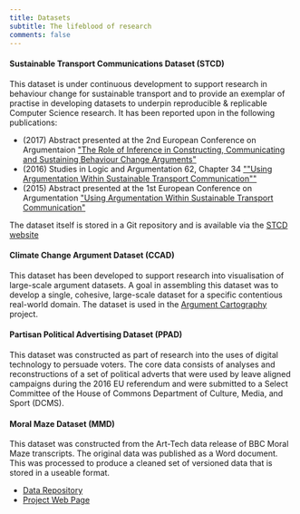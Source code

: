 ```yaml
---
title: Datasets
subtitle: The lifeblood of research
comments: false
---
```


#### Sustainable Transport Communications Dataset (STCD)
<a id="stcd" style="visibility: hidden"></a>

This dataset is under continuous development to support research in behaviour change for sustainable transport and to provide an exemplar of practise in developing datasets to underpin reproducible & replicable Computer Science research. It has been reported upon in the following publications:

* (2017) Abstract presented at the 2nd European Conference on Argumentaion ["The Role of Inference in Constructing, Communicating and Sustaining Behaviour Change Arguments"](https://www.simonwells.org/publications//#pangbourne_2017_eca)
* (2016) Studies in Logic and Argumentation 62, Chapter 34 [""Using Argumentation Within Sustainable Transport Communication""](https://www.simonwells.org/publications/#wells_2016_sustainable)
* (2015) Abstract presented at the 1st European Conference on Argumentation ["Using Argumentation Within Sustainable Transport Communication"](https://www.simonwells.org/publications/#wells_2015_sustainable)

The dataset itself is stored in a Git repository and is available via the [STCD website](https://github.com/ARG-ENU/STCD)

#### Climate Change Argument Dataset (CCAD)
<a id="ccad" style="visibility: hidden"></a>

This dataset has been developed to support research into visualisation of large-scale argument datasets. A goal in assembling this dataset was to develop a single, cohesive, large-scale dataset for a specific contentious real-world domain. The dataset is used in the [Argument Cartography](/projects/argument-cartography/) project. 

#### Partisan Political Advertising Dataset (PPAD)
<a id="ppad" style="visibility: hidden"></a>

This dataset was constructed as part of research into the uses of digital technology to persuade voters. The core data consists of analyses and reconstructions of a set of political adverts that were used by leave aligned campaigns during the 2016 EU referendum and were submitted to a Select Committee of the  House of Commons Department of Culture, Media, and Sport (DCMS).

#### Moral Maze Dataset (MMD)
<a id="mmd" style="visibility: hidden"></a>

This dataset was constructed from the Art-Tech data release of BBC Moral Maze transcripts. The original data was published as a Word document. This was processed to produce a cleaned set of versioned data that is stored in a useable format.

* [Data Repository](https://github.com/siwells/dataset_moral.maze)
* [Project Web Page](https://siwells.github.io/dataset_moral.maze/)

